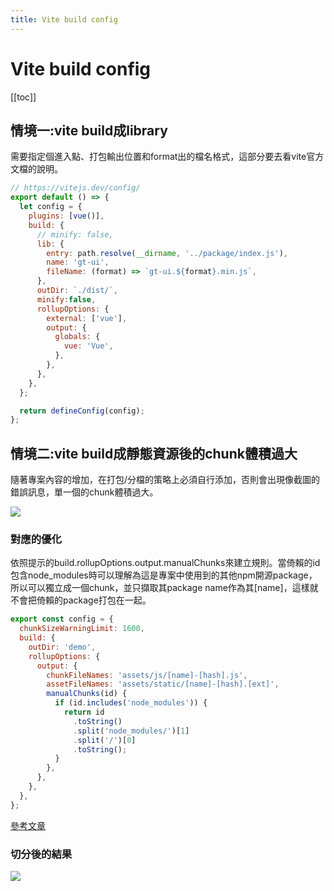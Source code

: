 ```yaml
---
title: Vite build config
---
```

# Vite build config

[[toc]]

## 情境一:vite build成library
需要指定個進入點、打包輸出位置和format出的檔名格式，這部分要去看vite官方文檔的說明。

```javascript
// https://vitejs.dev/config/
export default () => {
  let config = {
    plugins: [vue()],
    build: {
      // minify: false,
      lib: {
        entry: path.resolve(__dirname, '../package/index.js'),
        name: 'gt-ui',
        fileName: (format) => `gt-ui.${format}.min.js`,
      },
      outDir: `./dist/`,
      minify:false,
      rollupOptions: {
        external: ['vue'],
        output: {
          globals: {
            vue: 'Vue',
          },
        },
      },
    },
  };

  return defineConfig(config);
};
```


## 情境二:vite build成靜態資源後的chunk體積過大
隨著專案內容的增加，在打包/分檔的策略上必須自行添加，否則會出現像截圖的錯誤訊息，單一個的chunk體積過大。

![](https://i.imgur.com/WLC92uq.jpg)

### 對應的優化
依照提示的build.rollupOptions.output.manualChunks來建立規則。當倚賴的id包含node_modules時可以理解為這是專案中使用到的其他npm開源package，所以可以獨立成一個chunk，並只擷取其package name作為其[name]，這樣就不會把倚賴的package打包在一起。

```javascript
export const config = {
  chunkSizeWarningLimit: 1600,
  build: {
    outDir: 'demo',
    rollupOptions: {
      output: {
        chunkFileNames: 'assets/js/[name]-[hash].js',
        assetFileNames: 'assets/static/[name]-[hash].[ext]',
        manualChunks(id) {
          if (id.includes('node_modules')) {
            return id
              .toString()
              .split('node_modules/')[1]
              .split('/')[0]
              .toString();
          }
        },
      },
    },
  },
};
```

[參考文章](https://juejin.cn/post/7119455615840092173)

### 切分後的結果
![](https://i.imgur.com/FSL45my.jpg)

